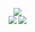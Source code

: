 <p align="center">
<img src="https://count.getloli.com/get/@:OwXi?theme=rule34"><br>
<img src="https://img.shields.io/badge/Mail-itthi@waifu.club-green.svg">
<img src="https://img.shields.io/badge/Discord-Nack [TAG] 1234-red.svg">
</p>
